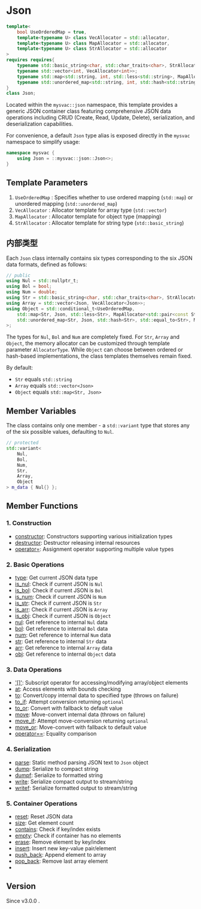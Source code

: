 # **Json**

```cpp
template<
    bool UseOrderedMap = true,
    template<typename U> class VecAllocator = std::allocator,
    template<typename U> class MapAllocator = std::allocator,
    template<typename U> class StrAllocator = std::allocator
>
requires requires{
    typename std::basic_string<char, std::char_traits<char>, StrAllocator<char>>;
    typename std::vector<int, VecAllocator<int>>;
    typename std::map<std::string, int, std::less<std::string>, MapAllocator<std::pair<const std::string, int>>>;
    typename std::unordered_map<std::string, int, std::hash<std::string>, std::equal_to<std::string>, MapAllocator<std::pair<const std::string, int>>>;
}
class Json;
```

Located within the `mysvac::json` namespace, this template provides a generic JSON container class featuring comprehensive JSON data operations including CRUD (Create, Read, Update, Delete), serialization, and deserialization capabilities.

For convenience, a default `Json` type alias is exposed directly in the `mysvac` namespace to simplify usage:

```cpp
namespace mysvac {
    using Json = ::mysvac::json::Json<>;
}
```

## Template Parameters

1. `UseOrderedMap` : Specifies whether to use ordered mapping (`std::map`) or unordered mapping (`std::unordered_map`)
2. `VecAllocator` : Allocator template for array type (`std::vector`)
3. `MapAllocator` : Allocator template for object type (mapping)
4. `StrAllocator` : Allocator template for string type (`std::basic_string`)

## 内部类型

Each `Json` class internally contains six types corresponding to the six JSON data formats, defined as follows:

```cpp
// public
using Nul = std::nullptr_t;
using Bol = bool;
using Num = double;
using Str = std::basic_string<char, std::char_traits<char>, StrAllocator<char>>;
using Array = std::vector<Json, VecAllocator<Json>>;
using Object = std::conditional_t<UseOrderedMap,
    std::map<Str, Json, std::less<Str>, MapAllocator<std::pair<const Str, Json>>>,
    std::unordered_map<Str, Json, std::hash<Str>, std::equal_to<Str>, MapAllocator<std::pair<const Str, Json>>>
>;
```

The types for `Nul`, `Bol` and `Num` are completely fixed. For `Str`, `Array` and `Object`, the memory allocator can be customized through template parameter `AllocatorType`.
While `Object` can choose between ordered or hash-based implementations, the class templates themselves remain fixed.

By default:
- `Str` equals `std::string`
- `Array` equals `std::vector<Json>`
- `Object` equals `std::map<Str, Json>`

## Member Variables

The class contains only one member - a `std::variant` type that stores any of the six possible values, defaulting to `Nul`.

```cpp
// protected
std::variant<
    Nul,
    Bol,
    Num,
    Str,
    Array,
    Object
> m_data { Nul{} };
```

## Member Functions

### 1. Construction

- [constructor](constructor.md): Constructors supporting various initialization types
- [destructor](destructor.md): Destructor releasing internal resources
- [operator=](operator_assign.md): Assignment operator supporting multiple value types

### 2. Basic Operations

- [type](type.md): Get current JSON data type
- [is_nul](is_nul.md): Check if current JSON is `Nul`
- [is_bol](is_bol.md): Check if current JSON is `Bol`
- [is_num](is_num.md): Check if current JSON is `Num`
- [is_str](is_str.md): Check if current JSON is `Str`
- [is_arr](is_arr.md): Check if current JSON is `Array`
- [is_obj](is_obj.md): Check if current JSON is `Object`
- [nul](get_nul.md): Get reference to internal `Nul` data
- [bol](get_bol.md): Get reference to internal `Bol` data
- [num](get_num.md): Get reference to internal `Num` data
- [str](get_str.md): Get reference to internal `Str` data
- [arr](get_arr.md): Get reference to internal `Array` data
- [obj](get_obj.md): Get reference to internal `Object` data

### 3. Data Operations

- ['[]'](operator_bracket.md): Subscript operator for accessing/modifying array/object elements
- [at](at.md): Access elements with bounds checking
- [to](to.md): Convert/copy internal data to specified type (throws on failure)
- [to_if](to_if.md): Attempt conversion returning `optional`
- [to_or](to_or.md): Convert with fallback to default value
- [move](move.md): Move-convert internal data (throws on failure)
- [move_if](move_if.md): Attempt move-conversion returning `optional`
- [move_or](move_or.md): Move-convert with fallback to default value
- [operator==](operator_eq.md): Equality comparison

### 4. Serialization

- [parse](parse.md): Static method parsing JSON text to `Json` object
- [dump](dump.md): Serialize to compact string
- [dumpf](dumpf.md): Serialize to formatted string
- [write](write.md): Serialize compact output to stream/string
- [writef](writef.md): Serialize formatted output to stream/string

### 5. Container Operations

- [reset](reset.md): Reset JSON data
- [size](size.md): Get element count
- [contains](contains.md): Check if key/index exists
- [empty](empty.md): Check if container has no elements
- [erase](erase.md): Remove element by key/index
- [insert](insert.md): Insert new key-value pair/element
- [push_back](push_back.md): Append element to array
- [pop_back](pop_back.md): Remove last array element
- 
## Version

Since v3.0.0 .
